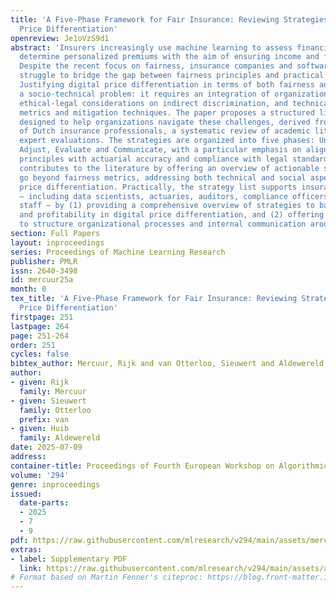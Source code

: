 ```yaml
---
title: 'A Five-Phase Framework for Fair Insurance: Reviewing Strategies for Digital
  Price Differentiation'
openreview: Je1oVzS9d1
abstract: 'Insurers increasingly use machine learning to assess financial risk and
  determine personalized premiums with the aim of ensuring income and financial stability.
  Despite the recent focus on fairness, insurance companies and software developers
  struggle to bridge the gap between fairness principles and practical implementation.
  Justifying digital price differentiation in terms of both fairness and profit is
  a socio-technical problem: it requires an integration of organizational processes,
  ethical-legal considerations on indirect discrimination, and technical fairness
  metrics and mitigation techniques. The paper proposes a structured list of 33 strategies
  designed to help organizations navigate these challenges, derived from a survey
  of Dutch insurance professionals, a systematic review of academic literature, and
  expert evaluations. The strategies are organized into five phases: Understand, Determine,
  Adjust, Evaluate and Communicate, with a particular emphasis on aligning fairness
  principles with actuarial accuracy and compliance with legal standards. This work
  contributes to the literature by offering an overview of actionable strategies that
  go beyond fairness metrics, addressing both technical and social aspects of digital
  price differentiation. Practically, the strategy list supports insurance professionals
  — including data scientists, actuaries, auditors, compliance officers, and communication
  staff — by (1) providing a comprehensive overview of strategies to balance fairness
  and profitability in digital price differentiation, and (2) offering a framework
  to structure organizational processes and internal communication around this balance.'
section: Full Papers
layout: inproceedings
series: Proceedings of Machine Learning Research
publisher: PMLR
issn: 2640-3498
id: mercuur25a
month: 0
tex_title: 'A Five-Phase Framework for Fair Insurance: Reviewing Strategies for Digital
  Price Differentiation'
firstpage: 251
lastpage: 264
page: 251-264
order: 251
cycles: false
bibtex_author: Mercuur, Rijk and van Otterloo, Sieuwert and Aldewereld, Huib
author:
- given: Rijk
  family: Mercuur
- given: Sieuwert
  family: Otterloo
  prefix: van
- given: Huib
  family: Aldewereld
date: 2025-07-09
address:
container-title: Proceedings of Fourth European Workshop on Algorithmic Fairness
volume: '294'
genre: inproceedings
issued:
  date-parts:
  - 2025
  - 7
  - 9
pdf: https://raw.githubusercontent.com/mlresearch/v294/main/assets/mercuur25a/mercuur25a.pdf
extras:
- label: Supplementary PDF
  link: https://raw.githubusercontent.com/mlresearch/v294/main/assets/assets/mercuur25a/mercuur25a-supp.pdf
# Format based on Martin Fenner's citeproc: https://blog.front-matter.io/posts/citeproc-yaml-for-bibliographies/
---
```

